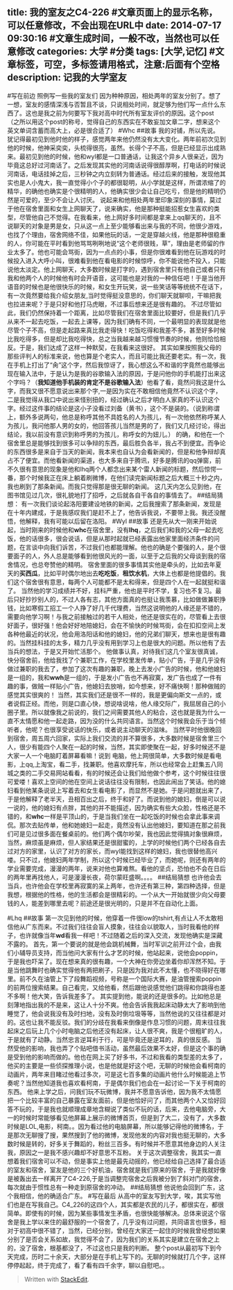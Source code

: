 title: 我的室友之C4-226 #文章页面上的显示名称，可以任意修改，不会出现在URL中
date: 2014-07-17 09:30:16 #文章生成时间，一般不改，当然也可以任意修改
categories: 大学 #分类
tags: [大学,记忆] #文章标签，可空，多标签请用格式，注意:后面有个空格
description: 记我的大学室友
---
#写在前边
照例写一些我的室友们
因为种种原因，相处两年的室友分别了。想了一想，室友的感情深浅与否暂且不谈，只说相处时间，就足够为他们写一点什么东西了。这也是我之前为何要写下我对高中时代所有室友评价的原因。这个post（之所以用这个post的称号，觉得自己的东西实在不敢妄加文章二字，想来这个英文单词含蓄而高大上，必是很合适了）
#Whc
##故事
我的对铺，所以先说。
犹记得最初见到他时他的样子，感觉两年来他仍然没有太大变化。两年前初次见到他的时候，他神采奕奕，头梳得很亮，虽然。长得个子不高，但是已经显示出成熟来。最初见到他的时候，他和wyl都是一口普通话，让我这个异乡人很亲近，因为毕竟这总好过河南话了。之后发现其实他的河南话说得很醇厚啊，打电话的时候说河南话，电话挂掉之后，三秒钟之内立刻转为普通话。经过后来的接触，发现他其实也是人小鬼大，我一直觉得小个子的都很聪明，从小学就是这样，所谓浓缩了的精华，的确他也确实是个很精明的人，他确实很少会让自己吃亏，但是他的精明仍然是可爱的，至少不会让人讨厌。
说起来和他相处两年里印象深刻的事情，莫过于他在宿舍里面和女生上网聊天了，说来确实，他是那种挺能招惹女生喜欢的类型，尽管他自己不觉得。在我看来，他上网好多时间都是拿来上qq聊天的，且不说聊天的对象是男是女，只从这一点上至少能够看出来与我的不同，他很少游戏，也找了个理由，宿舍网络不佳，如果他玩的话，一定是穿越火线，他是那种很稳重的人，你可能在平时看到他骂骂咧咧地说“这个老师很贱，草”，理由是老师留的作业太多了。他也可能会骂街，因为一点点的小事，但是你很难看到他在玩游戏的时候投入进入大呼小叫，很难看到他在看电影的时候惊呼，你不能说他不投入，只能说他太淡定。他上网聊天，大多数时候是打字的，遇到宿舍里只有他自己或者只有我和他两个人的时候他有时会开语音，这可能也是对我的一种信任吧！于是当他开语音的时候也是他很快乐的时候，和女生开玩笑，说一些笑话等等统统不在话下，有一次竟然要给我介绍女朋友,当时觉得挺没意思的，你们聊天就聊呗，干嘛把我也拉进来呢？于是只好和他打马虎眼，不过事后想来还是很有趣的。
不过尽管如此，我们仍然保持着一个距离，比如尽管我们在宿舍里面比较要好，但是我们几乎从来不一起去吃饭，一起去上课等，因为我们确有不同，一个最明显的表现就是他尽管个子不高，但是走起路来真比我走得快！吃饭吃得和我差不多，甚至好多时候比我吃得多，但是却比我吃得快，总之当我越来越习惯慢节奏的时候，他则恰恰相反。于是，我们达成了这样一种默契，在我看来这很好。
其实如果按照我父母的那些评判人的标准来说，他也算是个老实人，而且可能比我还要老实。有一次，我在手机上打出了“肏”这个字，然后我惊讶了，我心想这么不和谐的字竟然也能够出现在输入法中，于是认为是我的谷歌输入法的原因，于是问他你的手机能打出来这个字吗？（**我知道他手机装的肯定不是谷歌输入法**）他看了看，竟然问我这是什么字，而我又很不愿意说出来那个字,一是因为实在不敢相信他竟然不认识这个字，二是我觉得从我口中说出来怪别扭的，经过确认之后才明白人家真的不认识这个字。经过这件事的结论是这小子没看过刘备（黄书），这个不是装的。（说到称谓上，额外多说两句，他总是称呼其他不具姓名的人为孩儿，有一次他依然称呼某人为孩儿，我问他那人男的女的，他回答孩儿当然是男的了，我们又几经讨论，得出结论，我以前没有意识到称呼男的为孩儿，称呼女的为妞儿。）
的确，和他在一个宿舍里总是能够找到很多可以争辩的东西，最后胜负各半，我占不到便宜。而争论的东西很多是来自于当天的新闻，我本来也自认为会看新闻的，但是和他争辩却真占不了便宜。而他看新闻的渠道，也大多来自于腾讯，好多是腾讯的qq弹窗，前不久很有意思的现象是他和lhq两个人都念出来某个雷人新闻的标题，然后惊愕一番，那个时候我正在床上躺着刷微博，在他们读完新闻标题之后大概三十秒之内，我也刷到了那条新闻。而我只觉得那是很无聊的新闻。
这几天内怎么见到他，在图书馆见过几次，很礼貌地打了招呼，之后就各自干各自的事情去了。
##结局猜想：
有一次我们谈论起洛阳要建设地铁的新闻，之后我搜索了那条新闻，发现是在十年内建成，于是我感叹我们是赶不上了，他告诉我说，不要带上我。我还没醒悟，他解释，我有可能以后留在洛阳。
#Wyl
##故事
还是先从大一刚来开始说起，当时刚来的时候他和**whc**在宿舍里，没有**lhq**，之后我们和我的父母一起去吃饭，他的话很多，很会说话，但是从那时起就已经表露出他家里面经济条件的问题，在言谈中向我们诉苦，不过我们也都能理解。他也的确是个要强的人，是个很要面子的人，外人总是能够看到他很风光的一面，以至于之后我的父母谈到我的宿舍情况，也总夸赞他的精明。
宿舍里面的很多事情其实他是牵头的，比如去年夏天的**买西瓜**，比如平时偶尔地出去**吃吃饭**，**租饮水机**，大体上也都是他提倡的。我们这个宿舍很有意思，每两个人可能都不是太和得来，但是四个人在一起就挺和谐了。
当然他的学习成绩并不好，挂科严重，他也是平时不学，复习也不复习。最后只好抄抄别人的，不过人各有志，其他方面真的也挺让我羡慕，比如做做兼职挣钱，比如寒假工招工一个人挣了好几千代理费，当然这说明他的人缘还是不错的，需要向他学习啊！与我之前接触过的若干人相处，他还是很实在的，尽管看上去很好面子，很好强！他会好好地陪媳妇，会在不愉快的时候骂街，会在扣扣空间上发各种他最近的状况，他会用洛阳话和他的媳妇，他的兄弟们聊天，想来也是很有趣的。当然挂科挂的太多，精力几乎没有用到学习上也是很大的问题。所以他有了去当兵的想法，于是又开始忙活那个。
他做事认真，对待我们这几个室友很真诚，快分宿舍前，他给我找了个兼职工作，在学校里发传单，贴小广告，于是几乎没有做过兼职的我去了，参加了这次有趣的兼职，晚上去发小广告的时候，他和他媳妇是一组的，我和**wwh**是一组的，于是发小广告也不再寂寞，发广告也成了一件有趣的事，做贼一样贴小广告，他媳妇去放哨，如今想来，好不痛快啊！那种做贼的感觉其实很爽的！
当然，其实我们还是很不一样的，我是更偏向斯文一点的，或者说假正经。而他，则是口直心快，想说啥说啥，他人缘交际广，我屈居自己的小圈子里。所以就像我之前说的，我们之间需要其他人的粘合，这也就是我为什么一直不太情愿和他一起走路，因为没的什么共同语言。当然这个时候我会乐于当个倾听者，他呢？也很享受说话的快乐，或者说主动聊天的滋味。
当然平时他很晚回到宿舍，周五周六回家，实际上我们交流的并不算很多，大多数时候是宿舍里三个人，很少有能四个人聚在一起的时候，当然，其实即使聚在一起，好多时候还不是大家一人一个电脑盯着屏幕看嘛！说到 电脑，他上网很简单，大多数时候是看电影，上qq,上淘宝，看二手，找兼职。他喜欢摩托车，所以也经常会上赶集五八同城之类的二手交易网站看看，有的时候还会让我们给他做个参考，这个时候往往很可爱喽！喜欢上空间的他在空间上说话往往没有限制，也因此闹出了笑话。他的媳妇看到他某条说说上写着去和女生看电影了，而显然不是她。于是问题就出来了，于是他解释了老半天，丑相百出之后，终于和好了。而说到他的媳妇，倒是可以说一说的，他的媳妇有点胖，其他的并不能描述，因为确实有些大众脸，性格还是不错的，和**whc**一样是平顶山的，于是当我们坐在一起吃饭的时候也会拿此事来调侃。那次去贴传单，他和她媳妇一起走，竟然没有认出他媳妇，要知道在那之前我们可是见过很多面在餐桌前的。他们两个偶尔吵架，我也因此觉得搞对象很麻烦，当然，麻烦虽是麻烦，但人家结果还是很甜蜜的，上学的时候他们两个已经各自去过对方的家里，认识了对方的家长，而wyl能找到这样的媳妇，我也很替他高兴喽。只不过，他媳妇两年学制，所以这个时候已经毕业了，而她呢，则还有两年的学业需要完成，漫漫的两年，说来对他也算难熬。看他的坚贞，恐怕也不会在日后的两年里再找他人，可是漫漫长夜，荷尔蒙旺盛啊。。。。
##结局猜想
也许他会去当兵，也许他会在学校里再寂寞的呆上两年，也许还有第三种，第四种选择，但是我想，根据他的性格，他的生活都会是很精彩的。一个从大一开始就很少向父母要钱的人，能差到哪里去呢？前途还是很光明的，只是并不在自动化上面。




#Lhq
##故事
第一次见到他的时候，他穿着一件很low的tshirt,有点让人不太敢相信他从广东而来。不过我们往往会盲人摸象，往往会以貌取人，当时我看他的样子，也许就像当年**wd**看我一样吧！不过随着之后的深入交流，发现他确实是深藏不露的。
首先，第一个要说的就是他会跳机械舞，当时军训之前开过个会，由我们小辅导员支持，而当他问大家有什么才艺的时候，他站起来，说他会poppin，于是我也吓呆了。现在想来真的很有趣，一个大神在你旁边坐着你却浑然不知。于是当他跳舞时也确实觉得他有两把刷子，只是因为我对此不太懂，也不晓得好在哪里。前不久在油管上下了段舞蹈视频，号称是一个国际大赛，是油管搜索poppin的前两位搜索结果。自己看完，又给他看，然后跟他说感觉他们跳得和你跳得也差不多啊！他大笑，告诉我差多了。
其实提到他，能说的还是很多的。比如他总是刻薄地指出我的不是来，这让人十分不爽。他会告诉我我起床动静太大了影响到他睡觉了，他会说我没有及时扫地，没有及时倒垃圾等等，当然他说的又往往都是对的。这也让我不能反驳。我们的分歧在我看来倒像是作息习惯的问题，周末往往我起床之后玩上几个小时电脑之后他还没有起床，让人很不爽，我是个很粗旷的人，于是就有了动静。当然忠言逆耳利于行，可是毕竟还是逆耳的，真的很反感。
当然受他的影响，我也弄了个贴吧借书活动，虽然最后效果不太好，但是这个事的确是受到他的影响而做的。他也在网上买了好多书，不过和我看的类型差的太多了，他买的主要是一些侦探推理小说，也是他就是好这个吧，无聊的时候他会看柯南的动画片，两年来目睹过他看过多次，可是这七百多集的动画片他什么时候能追上节奏呢？当然他知道我也喜欢看柯南，于是偶尔我们也会在一起讨论一下关于柯南的东西。
他来上学之后，问我们玩不玩微博，我并不愿意告诉他，因为我不太情愿把一个比较丰富的自己暴露在室友面前，但是他恰好问了，而其他两个人又恰好回答不玩的，于是我也就顺理成章地含糊说了类似不玩的话，后来，去他电脑旁，大一的时候时常能够看见他屏幕上展示的微博首页，但是到了大二，没有了，大多数时候是LOL,电影，柯南。。因为看过他的电脑屏幕，所以能够记得他的微博名，于是那次无聊搜了搜，果然搜到了他的微博，发现他发的内容对我也挺无聊的，大多数时候是转的，好多关于舞蹈的，粉丝三百多。有时候并不愿意其他身边的人关注我，原因之一是我不感兴趣却不好意思不互粉。
关于这次调整宿舍，我其实一直想着我们宿舍可以不动，但是事实上他是最先动摇的，他已经给自己选择了最合适的室友和宿舍，室友是他的三个好机油，宿舍就是我们原来的宿舍，于是我就好像是被轰出去一样离开了C4-226,于是当调整完宿舍之后我被分到了斜对门的宿舍，每次就由于惯性总有一种走到原宿舍的冲动。
##结局猜想
他说他会回到广东，这个我相信，他的确适合广东。
#写在最后
从高中的室友写到大学，唉，其实写他们也是在写我自己。C4_226的这四个人，其实都是农民的儿子，都很实在，都很简单。即使有的时候，因为某些事情发生矛盾，也很快能够解决。总体来说这个宿舍是我上学以来住的最舒服的一个宿舍了，几乎没有过问题，共同语言也很多，相对于初高中很不错了，当然，已经分别，曾经在大家还一起住的时候我曾经想如果分别了是否会关系如故，我觉得不会了，因为我们的关系其实是建立在宿舍之上的，没了宿舍，根基都没了，不过这也只是我的判断。
整个post从最初写下到今天完成，历时二十余天，大部分是在手机上写下的。无聊的时候就打几个字，这样停停起起，终于完成了，看了看有四千余字，聊以自慰吧。。

> Written with [StackEdit](https://stackedit.io/).
